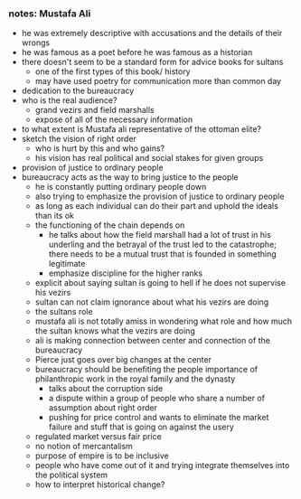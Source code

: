 ### notes: Mustafa Ali
- he was extremely descriptive with accusations and the details of their wrongs
- he was famous as a poet before he was famous as a historian
- there doesn't seem to be a standard form for advice books for sultans
 	- one of the first types of this book/ history
	- may have used poetry for communication more than common day
- dedication to the bureaucracy
- who is the real audience?
 	- grand vezirs and field marshalls
	- expose of all of the necessary information
- to what extent is Mustafa ali representative of the ottoman elite?
- sketch the vision of right order
	- who is hurt by this and who gains?
	- his vision has real political and social stakes for given groups
- provision of justice to ordinary people
- bureaucracy acts as the way to bring justice to the people
	- he is constantly putting ordinary people down
	- also trying to emphasize the provision of justice to ordinary people
	- as long as each individual can do their part and uphold the ideals than its ok
	-	the functioning of the chain depends on
		- he talks about how the field marshall had a lot of trust in his underling and the betrayal of the trust led to the catastrophe; there needs to be a mutual trust that is founded in something legitimate
		- emphasize discipline for the higher ranks
	- explicit about saying sultan is going to hell if he does not supervise his vezirs
	- sultan can not claim ignorance about what his vezirs are doing
	- the sultans role
	- mustafa ali is not totally amiss in wondering what role and how much the sultan knows what the vezirs are doing
	- ali is making connection between center and connection of the bureaucracy
	- Pierce just goes over big changes at the center
	- bureaucracy should be benefiting the people importance of philanthropic work in the royal family and the dynasty
		- talks about the corruption side
		- a dispute within a group of people who share a number of assumption about right order
		- pushing for price control and wants to eliminate the market failure and stuff that is going on
		against the usery
	- regulated market versus fair price
	- no notion of mercantalism
	- purpose of empire is to be inclusive
	- people who have come out of it and trying integrate themselves into the political system
	- how to interpret historical change?
	
